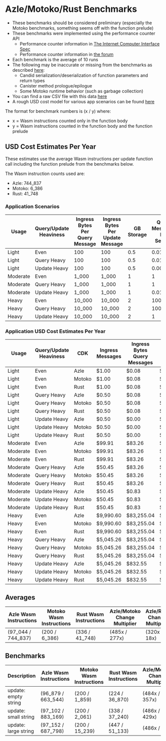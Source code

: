 # Azle/Motoko/Rust Benchmarks

-   These benchmarks should be considered preliminary (especially the Motoko benchmarks, something seems off with the function prelude)
-   These benchmarks were implemented using the performance counter API
    -   Performance counter information in [The Internet Computer Interface Spec](https://internetcomputer.org/docs/current/references/ic-interface-spec/#system-api-imports)
    -   Performance counter information in [the forum](https://forum.dfinity.org/t/introducing-performance-counter-on-the-internet-computer/14027)
-   Each benchmark is the average of 10 runs
-   The following may be inaccurate or missing from the benchmarks as described [here](https://forum.dfinity.org/t/introducing-performance-counter-on-the-internet-computer/14027):
    -   Candid serialization/deserialization of function parameters and return types
    -   Canister method prologue/epilogue
    -   Some Motoko runtime behavior (such as garbage collection)
-   You can find a raw CSV file with this data [here](./benchmarks.csv)
-   A rough USD cost model for various app scenarios can be found [here](https://docs.google.com/spreadsheets/d/1PQ53R9hYE1fuMB_z-Bl6dyymm7end7rVJ85TvGEh0BQ)

The format for benchmark numbers is (x / y) where:

-   x = Wasm instructions counted only in the function body
-   y = Wasm instructions counted in the function body and the function prelude

## USD Cost Estimates Per Year

These estimates use the average Wasm instructions per update function call including the function prelude from the benchmarks below.

The Wasm instruction counts used are:

-   Azle: 744_837
-   Motoko: 6_386
-   Rust: 41_748

### Application Scenarios

| Usage    | Query/Update Heaviness | Ingress Bytes Per Query Message | Ingress Bytes Per Update Message | GB Storage | Query Messages Per Second | Update Messages Per Second | Xnet Calls Per Second | Xnet Call Bytes |
| -------- | ---------------------- | ------------------------------- | -------------------------------- | ---------- | ------------------------- | -------------------------- | --------------------- | --------------- |
| Light    | Even                   | 100                             | 100                              | 0.5        | 0.01                      | 0.01                       | 0.001                 | 20              |
| Light    | Query Heavy            | 100                             | 100                              | 0.5        | 0.01                      | 0.0001                     | 0.001                 | 20              |
| Light    | Update Heavy           | 100                             | 100                              | 0.5        | 0.0001                    | 0.01                       | 0.001                 | 20              |
| Moderate | Even                   | 1_000                           | 1_000                            | 1          | 1                         | 1                          | 0.1                   | 200             |
| Moderate | Query Heavy            | 1_000                           | 1_000                            | 1          | 1                         | 0.01                       | 0.1                   | 200             |
| Moderate | Update Heavy           | 1_000                           | 1_000                            | 1          | 0.01                      | 1                          | 0.1                   | 200             |
| Heavy    | Even                   | 10_000                          | 10_000                           | 2          | 100                       | 100                        | 10                    | 2_000           |
| Heavy    | Query Heavy            | 10_000                          | 10_000                           | 2          | 100                       | 1                          | 10                    | 2_000           |
| Heavy    | Update Heavy           | 10_000                          | 10_000                           | 2          | 1                         | 100                        | 10                    | 2_000           |

### Application USD Cost Estimates Per Year

| Usage    | Query/Update Heaviness | CDK    | Ingress Messages | Ingress Bytes Query Messages | Ingress Bytes Update Messages | Update Messages | Update Instructions | Xnet Calls | Xnet Byte Transmission | GB Storage | Total Cost  |
| -------- | ---------------------- | ------ | ---------------- | ---------------------------- | ----------------------------- | --------------- | ------------------- | ---------- | ---------------------- | ---------- | ----------- |
| Light    | Even                   | Azle   | $1.00            | $0.08                        | $0.08                         | $0.25           | $0.12               | $0.01      | $0.00                  | $2.64      | $4.19       |
| Light    | Even                   | Motoko | $1.00            | $0.08                        | $0.08                         | $0.25           | $0.00               | $0.01      | $0.00                  | $2.64      | $4.07       |
| Light    | Even                   | Rust   | $1.00            | $0.08                        | $0.08                         | $0.25           | $0.01               | $0.01      | $0.00                  | $2.64      | $4.07       |
| Light    | Query Heavy            | Azle   | $0.50            | $0.08                        | $0.00                         | $0.00           | $0.00               | $0.01      | $0.00                  | $2.64      | $3.25       |
| Light    | Query Heavy            | Motoko | $0.50            | $0.08                        | $0.00                         | $0.00           | $0.00               | $0.01      | $0.00                  | $2.64      | $3.25       |
| Light    | Query Heavy            | Rust   | $0.50            | $0.08                        | $0.00                         | $0.00           | $0.00               | $0.01      | $0.00                  | $2.64      | $3.25       |
| Light    | Update Heavy           | Azle   | $0.50            | $0.00                        | $0.08                         | $0.25           | $0.12               | $0.01      | $0.00                  | $2.64      | $3.61       |
| Light    | Update Heavy           | Motoko | $0.50            | $0.00                        | $0.08                         | $0.25           | $0.00               | $0.01      | $0.00                  | $2.64      | $3.49       |
| Light    | Update Heavy           | Rust   | $0.50            | $0.00                        | $0.08                         | $0.25           | $0.01               | $0.01      | $0.00                  | $2.64      | $3.50       |
| Moderate | Even                   | Azle   | $99.91           | $83.26                       | $83.26                        | $24.56          | $12.40              | $1.08      | $0.83                  | $5.29      | $310.58     |
| Moderate | Even                   | Motoko | $99.91           | $83.26                       | $83.26                        | $24.56          | $0.11               | $1.08      | $0.83                  | $5.29      | $298.28     |
| Moderate | Even                   | Rust   | $99.91           | $83.26                       | $83.26                        | $24.56          | $0.70               | $1.08      | $0.83                  | $5.29      | $298.87     |
| Moderate | Query Heavy            | Azle   | $50.45           | $83.26                       | $0.83                         | $0.25           | $0.12               | $1.08      | $0.83                  | $5.29      | $142.11     |
| Moderate | Query Heavy            | Motoko | $50.45           | $83.26                       | $0.83                         | $0.25           | $0.00               | $1.08      | $0.83                  | $5.29      | $141.99     |
| Moderate | Query Heavy            | Rust   | $50.45           | $83.26                       | $0.83                         | $0.25           | $0.01               | $1.08      | $0.83                  | $5.29      | $141.99     |
| Moderate | Update Heavy           | Azle   | $50.45           | $0.83                        | $83.26                        | $24.56          | $12.40              | $1.08      | $0.83                  | $5.29      | $178.70     |
| Moderate | Update Heavy           | Motoko | $50.45           | $0.83                        | $83.26                        | $24.56          | $0.11               | $1.08      | $0.83                  | $5.29      | $166.41     |
| Moderate | Update Heavy           | Rust   | $50.45           | $0.83                        | $83.26                        | $24.56          | $0.70               | $1.08      | $0.83                  | $5.29      | $167.00     |
| Heavy    | Even                   | Azle   | $9,990.60        | $83,255.04                   | $83,255.04                    | $2,456.02       | $1,240.23           | $108.23    | $832.55                | $10.57     | $181,148.29 |
| Heavy    | Even                   | Motoko | $9,990.60        | $83,255.04                   | $83,255.04                    | $2,456.02       | $10.63              | $108.23    | $832.55                | $10.57     | $179,918.70 |
| Heavy    | Even                   | Rust   | $9,990.60        | $83,255.04                   | $83,255.04                    | $2,456.02       | $69.51              | $108.23    | $832.55                | $10.57     | $179,977.58 |
| Heavy    | Query Heavy            | Azle   | $5,045.26        | $83,255.04                   | $832.55                       | $24.56          | $12.40              | $108.23    | $832.55                | $10.57     | $90,121.16  |
| Heavy    | Query Heavy            | Motoko | $5,045.26        | $83,255.04                   | $832.55                       | $24.56          | $0.11               | $108.23    | $832.55                | $10.57     | $90,108.87  |
| Heavy    | Query Heavy            | Rust   | $5,045.26        | $83,255.04                   | $832.55                       | $24.56          | $0.70               | $108.23    | $832.55                | $10.57     | $90,109.46  |
| Heavy    | Update Heavy           | Azle   | $5,045.26        | $832.55                      | $83,255.04                    | $2,456.02       | $1,240.23           | $108.23    | $832.55                | $10.57     | $93,780.45  |
| Heavy    | Update Heavy           | Motoko | $5,045.26        | $832.55                      | $83,255.04                    | $2,456.02       | $10.63              | $108.23    | $832.55                | $10.57     | $92,550.86  |
| Heavy    | Update Heavy           | Rust   | $5,045.26        | $832.55                      | $83,255.04                    | $2,456.02       | $69.51              | $108.23    | $832.55                | $10.57     | $92,609.74  |

## Averages

| Azle Wasm Instructions | Motoko Wasm Instructions | Rust Wasm Instructions | Azle/Motoko Change Multiplier | Azle/Rust Change Multiplier | Motoko/Azle Change Multiplier | Motoko/Rust Change Multiplier | Rust/Azle Change Multiplier | Rust/Motoko Change Multiplier |
| ---------------------- | ------------------------ | ---------------------- | ----------------------------- | --------------------------- | ----------------------------- | ----------------------------- | --------------------------- | ----------------------------- |
| (97_044 / 744_837)     | (200 / 6_386)            | (336 / 41_748)         | (485x / 277x)                 | (320x / 18x)                | (-485x / -277x)               | (-2x / -14x)                  | (-320x / -18x)              | (2x / 14x)                    |

## Benchmarks

| Description          | Azle Wasm Instructions | Motoko Wasm Instructions | Rust Wasm Instructions | Azle/Motoko Change Multiplier | Azle/Rust Change Multiplier | Motoko/Azle Change Multiplier | Motoko/Rust Change Multiplier | Rust/Azle Change Multiplier | Rust/Motoko Change Multiplier |
| -------------------- | ---------------------- | ------------------------ | ---------------------- | ----------------------------- | --------------------------- | ----------------------------- | ----------------------------- | --------------------------- | ----------------------------- |
| update: empty string | (96_879 / 663_544)     | (200 / 1_859)            | (224 / 36_870)         | (484x / 357x)                 | (437x / 18x)                | (-484x / -357x)               | (-1x / -20x)                  | (-437x / -18x)              | (1x / 20x)                    |
| update: small string | (97_102 / 883_169)     | (200 / 2_061)            | (338 / 37_240)         | (486x / 429x)                 | (294x / 24x)                | (-486x / -429x)               | (-2x / -18x)                  | (-294x / -24x)              | (2x / 18x)                    |
| update: large string | (97_152 / 687_798)     | (200 / 15_239)           | (447 / 51_133)         | (486x / 45x)                  | (229x / 13x)                | (-486x / -45x)                | (-2x / -3x)                   | (-229x / -13x)              | (2x / 3x)                     |
